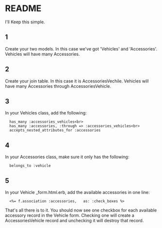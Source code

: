# README

I'll Keep this simple. 

## 1
Create your two models. In this case we've got 'Vehicles' and 'Accessories'. Vehicles will have many Accessories. 

## 2 
Create your join table. In this case it is AccessoriesVechile. Vehicles will have many Accessories through AccessoriesVehicle. 

## 3 
In your Vehicles class, add the following: 

      has_many :accessories_vehicles<br>
      has_many :accessories, :through => :accessories_vehicles<br>
      accepts_nested_attributes_for :accessories
  
## 4 
In your Accessories class, make sure it only has the following: 

      belongs_to :vehicle

## 5
In your Vehicle _form.html.erb, add the available accessories in one line: 

      <%= f.association :accessories,   as: :check_boxes %>


That's all there is to it. You should now see one checkbox for each available accessory record in the Vehicle form. Checking one will create a AccessoriesVehicle record and unchecking it will destroy that record. 
